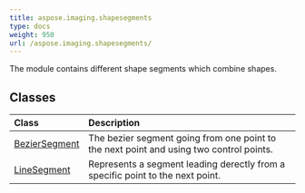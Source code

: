 ```yaml
---
title: aspose.imaging.shapesegments
type: docs
weight: 950
url: /aspose.imaging.shapesegments/
---
```



The module contains different shape segments which combine shapes.

## **Classes**
| **Class** | **Description** |
| :- | :- |
| [BezierSegment](/imaging/python-net/aspose.imaging.shapesegments/beziersegment/) | The bezier segment going from one point to the next point and using two control points. |
| [LineSegment](/imaging/python-net/aspose.imaging.shapesegments/linesegment/) | Represents a segment leading derectly from a specific point to the next point. |
